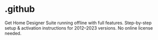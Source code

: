 # .github
Get Home Designer Suite running offline with full features. Step-by-step setup &amp; activation instructions for 2012–2023 versions. No online license needed.
